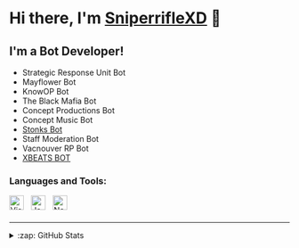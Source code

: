 # Hi there, I'm [SniperrifleXD][discord] 👋 

## I'm a Bot Developer!
- Strategic Response Unit Bot
- Mayflower Bot
- KnowOP Bot
- The Black Mafia Bot
- Concept Productions Bot
- Concept Music Bot
- [Stonks Bot][stonksinvite]
- Staff Moderation Bot
- Vacnouver RP Bot
- [XBEATS BOT][invite]


### Languages and Tools:

<img align="left" alt="Visual Studio Code" width="26px" src="https://cdn.jsdelivr.net/gh/devicons/devicon/icons/vscode/vscode-original.svg" style="padding-right:10px;" />
<img align="left" alt="JavaScript" width="26px" src="https://cdn.jsdelivr.net/gh/devicons/devicon/icons/javascript/javascript-original.svg" style="padding-right:10px;" />
<img align="left" alt="Node.js" width="26px" src="https://cdn.jsdelivr.net/gh/devicons/devicon/icons/nodejs/nodejs-original.svg" style="padding-right:10px;" />

<br />
<br />

---



<details>
  <summary>:zap: GitHub Stats</summary>

  <img align="left" alt="SniperrifleXD's GitHub Stats" src="https://github-readme-stats.vercel.app/api?username=SniperrifleXD&show_icons=true&hide_border=false&title_color=ff652f&icon_color=FFE400&bg_color=09131B&text_color=ffffff&border_color=0c1a25" />

</details>

[discord]: https://discordapp.com/users/648267393604255781
[invite]: https://discord.com/api/oauth2/authorize?client_id=958408122664357968&permissions=2150632448&scope=bot%20applications.commands
[stonksinvite]: https://discord.com/api/oauth2/authorize?client_id=956235326769209444&permissions=268503056&scope=bot
